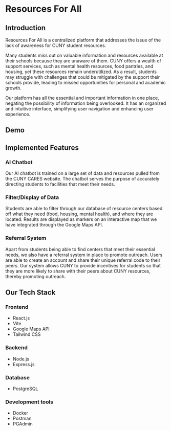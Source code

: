 # Resources For All

## Introduction

Resources For All is a centralized platform that addresses the issue of the lack of awareness for CUNY student resources.

Many students miss out on valuable information and resources available at their schools because they are unaware of them. CUNY offers a wealth of support services, such as mental health resources, food pantries, and housing, yet these resources remain underutilized. As a result, students may struggle with challenges that could be mitigated by the support their schools provide, leading to missed opportunities for personal and academic growth.

Our platform has all the essential and important information in one place, negating the possibility of information being overlooked. It has an organized and intuitive interface, simplifying user navigation and enhancing user experience.

## Demo

## Implemented Features

### AI Chatbot

Our AI chatbot is trained on a large set of data and resources pulled from the CUNY CARES website. The chatbot serves the purpose of accurately directing students to facilities that meet their needs.

### Filter/Display of Data

Students are able to filter through our database of resource centers based off what they need (food, housing, mental health), and where they are located. Results are displayed as markers on an interactive map that we have integrated through the Google Maps API.

### Referral System

Apart from students being able to find centers that meet their essential needs, we also have a referral system in place to promote outreach. Users are able to create an account and share their unique referral code to their peers. Our system allows CUNY to provide incentives for students so that they are more likely to share with their peers about CUNY resources, thereby promoting outreach.

## Our Tech Stack

### Frontend

-   React.js
-   Vite
-   Google Maps API
-   Tailwind CSS

### Backend

-   Node.js
-   Express.js

### Database

-   PostgreSQL

### Development tools

-   Docker
-   Postman
-   PGAdmin
